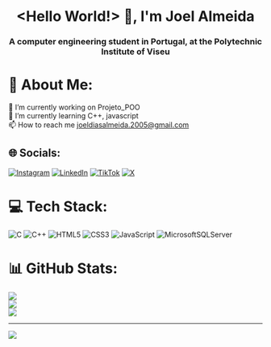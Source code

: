 <h1 align="center">&lt;Hello World!&gt; 👋, I'm Joel Almeida</h1>
<h3 align="center">A computer engineering student in Portugal, at the Polytechnic Institute of Viseu</h3>

# 💫 About Me:
🔭 I’m currently working on Projeto_POO<br>🌱 I’m currently learning C++, javascript<br>📫 How to reach me joeldiasalmeida.2005@gmail.com


## 🌐 Socials:
[![Instagram](https://img.shields.io/badge/Instagram-%23E4405F.svg?logo=Instagram&logoColor=white)](https://instagram.com/_.xjoelxalmeidax._) [![LinkedIn](https://img.shields.io/badge/LinkedIn-%230077B5.svg?logo=linkedin&logoColor=white)](https://linkedin.com/in/joel-almeida-4b6441276) [![TikTok](https://img.shields.io/badge/TikTok-%23000000.svg?logo=TikTok&logoColor=white)](https://tiktok.com/@xjoelxalmeidax) [![X](https://img.shields.io/badge/X-black.svg?logo=X&logoColor=white)](https://x.com/_J_0_e_l_) 

# 💻 Tech Stack:
![C](https://img.shields.io/badge/c-%2300599C.svg?style=for-the-badge&logo=c&logoColor=white) ![C++](https://img.shields.io/badge/c++-%2300599C.svg?style=for-the-badge&logo=c%2B%2B&logoColor=white) ![HTML5](https://img.shields.io/badge/html5-%23E34F26.svg?style=for-the-badge&logo=html5&logoColor=white) ![CSS3](https://img.shields.io/badge/css3-%231572B6.svg?style=for-the-badge&logo=css3&logoColor=white) ![JavaScript](https://img.shields.io/badge/javascript-%23323330.svg?style=for-the-badge&logo=javascript&logoColor=%23F7DF1E) ![MicrosoftSQLServer](https://img.shields.io/badge/Microsoft%20SQL%20Server-CC2927?style=for-the-badge&logo=microsoft%20sql%20server&logoColor=white)
# 📊 GitHub Stats:
![](https://github-readme-stats.vercel.app/api?username=xJoelxAlmeidax&theme=one_dark_pro&hide_border=false&include_all_commits=true&count_private=true)<br/>
![](https://github-readme-streak-stats.herokuapp.com/?user=xJoelxAlmeidax&theme=one_dark_pro&hide_border=false)<br/>
![](https://github-readme-stats.vercel.app/api/top-langs/?username=xJoelxAlmeidax&theme=one_dark_pro&hide_border=false&include_all_commits=true&count_private=true&layout=compact)

---
[![](https://visitcount.itsvg.in/api?id=xJoelxAlmeidax&icon=0&color=0)](https://visitcount.itsvg.in)
